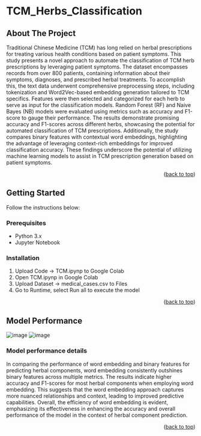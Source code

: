 # TCM_Herbs_Classification
<!-- ABOUT THE PROJECT -->
## About The Project

Traditional Chinese Medicine (TCM) has long relied on herbal prescriptions for treating various health conditions based on patient symptoms. This study presents a novel approach to automate the classification of TCM herb prescriptions by leveraging patient symptoms. The dataset encompasses records from over 800 patients, containing information about their symptoms, diagnoses, and prescribed herbal treatments. To accomplish this, the text data underwent comprehensive preprocessing steps, including tokenization and Word2Vec-based embedding generation tailored to TCM specifics. Features were then selected and categorized for each herb to serve as input for the classification models. Random Forest (RF) and Naive Bayes (NB) models were evaluated using metrics such as accuracy and F1-score to gauge their performance. The results demonstrate promising accuracy and F1-scores across different herbs, showcasing the potential for automated classification of TCM prescriptions. Additionally, the study compares binary features with contextual word embeddings, highlighting the advantage of leveraging context-rich embeddings for improved classification accuracy. These findings underscore the potential of utilizing machine learning models to assist in TCM prescription generation based on patient symptoms.
<p align="right">(<a href="#readme-top">back to top</a>)</p>

<!-- GETTING STARTED -->
## Getting Started

Follow the instructions below:

### Prerequisites

- Python 3.x
- Jupyter Notebook

### Installation

1. Upload Code -> TCM.ipynp to Google Colab 
2. Open TCM.ipynp in Google Colab
3. Upload Dataset -> medical_cases.csv to Files
4. Go to Runtime, select Run all to execute the model

<p align="right">(<a href="#readme-top">back to top</a>)</p>

<!-- MODEL PERFORMANCE -->
## Model Performance 
![image](https://github.com/ngochoawindy/TCM_Herbs_Classification/assets/61321182/7664f0b6-12d9-4ccb-bfed-b9bd29acfa5e)
![image](https://github.com/ngochoawindy/TCM_Herbs_Classification/assets/61321182/5633b101-ad0a-4dc8-bb1a-71c00bded812)

### Model performance details

In comparing the performance of word embedding and binary features for predicting herbal components, word embedding consistently outshines binary features across multiple metrics. The results indicate higher accuracy and F1-scores for most herbal components when employing word embedding. This suggests that the word embedding approach captures more nuanced relationships and context, leading to improved predictive capabilities. Overall, the efficiency of word embedding is evident, emphasizing its effectiveness in enhancing the accuracy and overall performance of the model in the context of herbal component prediction.

<p align="right">(<a href="#readme-top">back to top</a>)</p>

